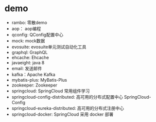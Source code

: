 # demo

- rambo: 零散demo
- aop： aop编程
- qconfig: QConfig配置中心
- mock: mock数据
- evosuite: evosuite单元测试自动化工具
- graphql: GraphQL
- ehcache: Ehcache
- javaeight: java 8
- email: 发送邮件
- kafka：Apache Kafka
- mybatis-plus: MyBatis-Plus 
- zookeeper: Zookeeper
- springcloud: SpringCloud 常用组件学习
- springcloud-config-distributed: 高可用的分布式配置中心 SpringCloud-Config
- springcloud-eureka-distributed: 高可用的分布式注册中心
- springcloud-docker: SpringCloud 采用 docker 部署